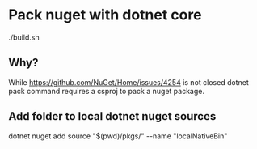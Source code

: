 # Pack nuget with dotnet core

./build.sh

## Why?

While https://github.com/NuGet/Home/issues/4254 is not closed dotnet pack command requires a csproj to pack a nuget package.

## Add folder to local dotnet nuget sources

dotnet nuget add source "$(pwd)/pkgs/" --name "localNativeBin"